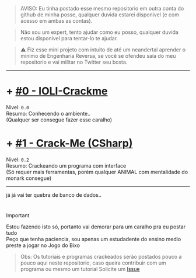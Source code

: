 > AVISO: Eu tinha postado esse mesmo repositorio em outra conta do github de minha posse, qualquer duvida estarei disponivel (e com acesso em ambas as contas).</br>

> Não sou um expert, tento ajudar como eu posso, qualquer duvida estou disponivel para tentar-lo te ajudar.</br>

> ⚠️ Fiz esse mini projeto com intuito de até um neandertal aprender o minimo de Engenharia Reversa, se você se ofendeu saia do meu repositorio e vai militar no Twitter seu bosta.</br>

---

# + [#0 - IOLI-Crackme](https://github.com/sickshark2007/crack-me/tree/main/%230%20-%20IOLI-Crackme) 
Nivel: ```0.0```</br>
Resumo: Conhecendo o ambiente..</br>
(Qualquer ser consegue fazer esse caralho)

# + [#1 - Crack-Me (CSharp)](https://github.com/sickshark2007/crack-me/tree/main/%231%20-%20Crack-Me%20GUI)
Nivel: ```0.2```</br>
Resumo: Crackeando um programa com interface</br>
(Só requer mais ferramentas, porém qualquer ANIMAL com mentalidade do monark consegue)

---

já já vai ter quebra de banco de dados..

#
> [!IMPORTANT]
> Estou fazendo isto só, portanto vai demorar para um caralho pra eu postar tudo</br>
> Peço que tenha paciencia, sou apenas um estudadente do ensino medio preste a jogar no Jogo do Bixo</br>
> > Obs: Os tutoriais e programas crackeados serão postados pouco a pouco aqui neste repositorio, caso queira contribuir com um programa ou mesmo um tutorial Solicite um [Issue](https://github.com/sickshark2007/crack-me/issues)
